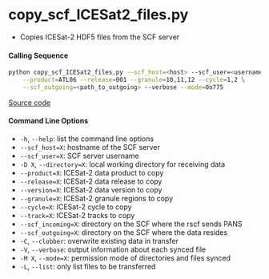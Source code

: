 copy_scf_ICESat2_files.py
=========================

 - Copies ICESat-2 HDF5 files from the SCF server  

#### Calling Sequence
```bash
python copy_scf_ICESat2_files.py --scf_host=<host> --scf_user=<username> \
	--product=ATL06 --release=001 --granule=10,11,12 --cycle=1,2 \
	--scf_outgoing=<path_to_outgoing> --verbose --mode=0o775
```
[Source code](https://github.com/tsutterley/read-ICESat-2/blob/main/scripts/copy_scf_ICESat2_files.py)  

#### Command Line Options
 - `-h`, `--help`: list the command line options  
 - `--scf_host=X`: hostname of the SCF server  
 - `--scf_user=X`: SCF server username  
 - `-D X`, `--directory=X`: local working directory for receiving data  
 - `--product=X`: ICESat-2 data product to copy  
 - `--release=X`: ICESat-2 data release to copy  
 - `--version=X`: ICESat-2 data version to copy  
 - `--granule=X`: ICESat-2 granule regions to copy  
 - `--cycle=X`: ICESat-2 cycle to copy  
 - `--track=X`: ICESat-2 tracks to copy  
 - `--scf_incoming=X`: directory on the SCF where the rscf sends PANS  
 - `--scf_outgoing=X`: directory on the SCF where the data resides  
 - `-C`, `--clobber`: overwrite existing data in transfer  
 - `-V`, `--verbose`: output information about each synced file  
 - `-M X`, `--mode=X`: permission mode of directories and files synced  
 - `-L`, `--list`: only list files to be transferred  
